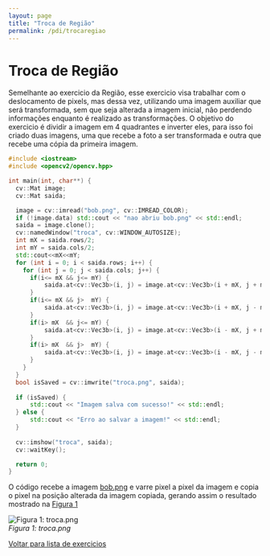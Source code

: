 ```yaml
---
layout: page
title: "Troca de Região"
permalink: /pdi/trocaregiao
---
```


# Troca de Região
Semelhante ao exercicio da Região, esse exercicio visa trabalhar com o deslocamento de pixels, mas dessa vez, utilizando uma imagem auxiliar que será transformada, 
sem que seja alterada a imagem inicial, não perdendo informações enquanto é realizado as transformações. O objetivo do exercicio é dividir a imagem em 4 quadrantes e inverter eles, para isso foi criado duas imagens,
uma que recebe a foto a ser transformada e outra que recebe uma cópia da primeira imagem.

```cpp
#include <iostream>
#include <opencv2/opencv.hpp>

int main(int, char**) {
  cv::Mat image;
  cv::Mat saida;

  image = cv::imread("bob.png", cv::IMREAD_COLOR);
  if (!image.data) std::cout << "nao abriu bob.png" << std::endl;
  saida = image.clone();
  cv::namedWindow("troca", cv::WINDOW_AUTOSIZE);
  int mX = saida.rows/2;
  int mY = saida.cols/2;
  std::cout<<mX<<mY;
  for (int i = 0; i < saida.rows; i++) {
    for (int j = 0; j < saida.cols; j++) {
	  if(i<= mX && j<= mY) {
		  saida.at<cv::Vec3b>(i, j) = image.at<cv::Vec3b>(i + mX, j + mY);
	  }
	  if(i<= mX && j>  mY) {
		  saida.at<cv::Vec3b>(i, j) = image.at<cv::Vec3b>(i + mX, j - mY);
	  }
	  if(i> mX  && j<= mY) {
		  saida.at<cv::Vec3b>(i, j) = image.at<cv::Vec3b>(i - mX, j + mY);
	  }
	  if(i> mX  && j>  mY) {
		  saida.at<cv::Vec3b>(i, j) = image.at<cv::Vec3b>(i - mX, j - mY);
	  }
    }
  }
  bool isSaved = cv::imwrite("troca.png", saida);
  
  if (isSaved) {
      std::cout << "Imagem salva com sucesso!" << std::endl;
  } else {
      std::cout << "Erro ao salvar a imagem!" << std::endl;
  }
   
  cv::imshow("troca", saida);
  cv::waitKey();

  return 0;
}
````

 O código recebe a imagem [bob.png](../images/bob.png) e varre pixel a pixel da imagem e copia o pixel na posição alterada da imagem copiada, gerando assim o resultado mostrado na [Figura 1][figura1]

[figura1]: ../images/troca.png "Figura 1: troca.png"
![Figura 1: troca.png][figura1]  
*Figura 1: troca.png*

[Voltar para lista de exercicios](../pdi) 
